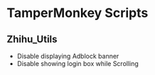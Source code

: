 # TamperMonkey Scripts

## Zhihu_Utils

* Disable displaying Adblock banner
* Disable showing login box while Scrolling